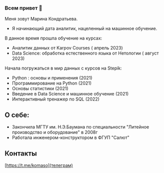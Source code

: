 ### Всем привет 👋
Меня зовут Марина Кондратьева.

- Я начинающий дата аналитик, нацеленный на машинное обучение.

В данное время прошла обучение на курсах:
 - Аналитик данных от Karpov Courses ( апрель 2023)
 - Data Science: обработка естественного языка от Нетологии ( август 2023)
 
 Начала погружаться в мир данных с курсов на Stepik:
 
 - Python : основы и применения (2021)
 - Программирование на Python (2021)
 - Основы статистики (2021)
 - Введение в Data Science и машинное обучение (2021)
 - Интерактивный тренажер по SQL (2022)

## О себе:

- Закончила МГТУ им. Н.Э.Баумана по специальности "Литейное производство и оборудование" в 2008г
- Работала инженером-конструктором в ФГУП "Салют"

## Контакты
[https://t.me/komaso](телеграм)
